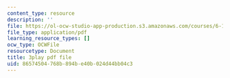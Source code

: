 ```yaml
---
content_type: resource
description: ''
file: https://ol-ocw-studio-app-production.s3.amazonaws.com/courses/6-189-multicore-programming-primer-january-iap-2007/86574504768b894be40b024d44bb04c3_A0f4HUTooM4.pdf
file_type: application/pdf
learning_resource_types: []
ocw_type: OCWFile
resourcetype: Document
title: 3play pdf file
uid: 86574504-768b-894b-e40b-024d44bb04c3
---
```

